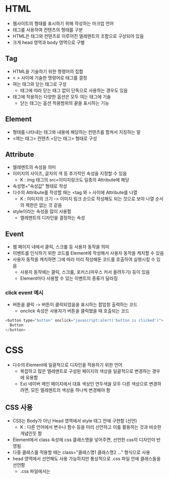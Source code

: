 # **HTML**

- 웹사이트의 형태를 표시하기 위해 작성하는 마크업 언어
- 태그를 사용하여 컨텐츠의 형태를 구분
- HTML은 태그와 컨텐츠로 이루어진 엘레멘트의 조합으로 구성되어 있음
- 크게 head 영역과 body 영역으로 구별

## **Tag**

- HTML을 기술하기 위한 명령어의 집합
- < > 사이에 기술한 명령어로 태그를 결정
- 여는 태그와 닫는 태그로 구성
    - 태그에 따라 닫는 태그 없이 단독으로 사용하는 경우도 있음
- 태그에 적용하는 다양한 옵션은 모두 여는 태그에 기술
    - 닫는 태그는 옵션 적용범위의 끝을 표시하는 기능

## **Element**

- 형태를 나타내는 태그와 내용에 해당하는 컨텐츠를 합쳐서 지칭하는 말
- <여는 태그> 컨텐츠 <닫는 태그> 형태로 구성

## **Attribute**

- 엘레멘트의 속성을 의미
- 이미지의 사이즈, 글자의 색 등 추가적인 속성을 지정할 수 있음
    - K : img 태그의 src=이미지링크도 일종의 Attribute에 해당
- 속성명="속성값" 형태로 작성
- 다수의 Attribute를 작성할 때는 <tag 와 > 사이에 Attribute를 나열
    - K : 이미지의 크기 -> 이미지 링크 순으로 작성해도 되는 것으로 보아 나열 순서의 제한은 없는 것 같음
- style이라는 속성을 많이 사용함
    - 엘레멘트의 디자인을 결정하는 속성

## **Event**

- 웹 페이지 내에서 클릭, 스크롤 등 사용자 동작을 의미
- 이벤트를 인식하기 위한 코드를 Element에 작성해서 사용자 동작을 캐치할 수 있음
- 사용자 동작을 캐치하면 그에 따라 미리 작성해둔 코드를 호출하여 실행시킬 수 있음
    - 사용자 동작에는 클릭, 스크롤, 포커스(마우스 커서 올려두기) 등이 있음
    - Element마다 사용할 수 있는 이벤트의 종류가 달라짐

### **click event 예시**

- 버튼을 클릭 -> 버튼이 클릭되었음을 표시하는 팝업창 출력하는 코드
    - onclick 속성은 사용자가 버튼을 클릭했을 때 호출되는 코드

```swift
<button type="button" onclick="javascript:alert('button is clicked')">
  Button
</button>
```

# **CSS**

- 다수의 Element에 일괄적으로 디자인을 적용하기 위한 언어
    - 복잡하고 많은 엘레멘트로 구성된 페이지의 색상을 일괄적으로 변경하는 경우에 유용함
    - Ex) 네이버 메인 페이지에서 대표 색상인 연두색을 모두 다른 색상으로 변경하려면, 모든 엘레멘트의 색상을 하나씩 변경해야 함

## **CSS 사용**

- CSS는 Body가 아닌 Head 영역에서 style 태그 안에 구현함 (선언)
    - K : 다른 언어에서 변수나 함수 등을 미리 선언하고 이를 활용하는 것과 비슷한 개념인듯 함
- Element에서 class 속성에 css 클래스명을 넣어주면, 선언한 css의 디자인이 반영됨
- 다중 클래스를 적용할 때는 class="클래스명1 클래스명2 ..." 형식으로 사용
- head 영역에서 선언해도 사용 가능하지만 통상적으로 .css 파일 안에 클래스들을 선언함
    - .css 파일에서는 <style> 태그로 감싸지 않아도 됨
    - .css 파일에서 클래스 선언 시, html head에서는 작성을 통해 연결해야 함
        - [link rel 속성값 종류](http://www.tcpschool.com/html-tag-attrs/link-rel)

```swift
선언 형태 .클래스명 { 속성값 } - 선언 예시 .colorSet { color:green; } - 사용
형태
<p class="클래스명">- 사용 예시</p>
<p class="colorSet"></p>
```

# **Reference**

- [https://namu.wiki/w/HTML](https://namu.wiki/w/HTML)
- [https://www.youtube.com/watch?v=cb7VlXqFla4&t=982s](https://www.youtube.com/watch?v=cb7VlXqFla4&t=982s)
- [https://www.w3schools.com/html/default.asp](https://www.w3schools.com/html/default.asp)
